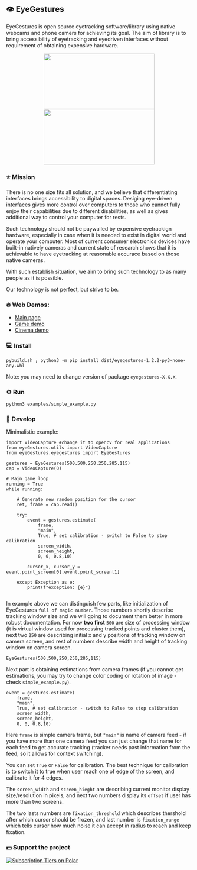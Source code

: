 ## 👁️ EyeGestures

EyeGestures is open source eyetracking software/library using native webcams and phone camers for achieving its goal. The aim of library is to bring accessibility of eyetracking and eyedriven interfaces without requirement of obtaining expensive hardware.

<p align="center">
  <img src="https://github.com/PeterWaIIace/PeterWaIIace/assets/40773550/2ad25252-e96e-47d4-b25f-c47ba7f0f4f3" width="300" height="150">
<img src="https://github.com/PeterWaIIace/PeterWaIIace/assets/40773550/f3132843-063a-439a-8e1c-2385ddfdccda" width="300
" height="150">
</p>

### ⭐ Mission 

There is no one size fits all solution, and we believe that differentiating interfaces brings accessibility to digital spaces. Desiging eye-driven interfaces gives more control over computers to those who cannot fully enjoy their capabilities due to different disabilities, as well as gives additional way to control your computer for rests. 

Such technology should not be paywalled by expensive eyetrackign hardware, especially in case when it is needed to exist in digital world and operate your computer. Most of current consumer electronics devices have built-in natively cameras and current state of research shows that it is achievable to have eyetracking at reasonable accurace based on those native cameras. 

With such establish situation, we aim to bring such technology to as many people as it is possible. 

Our technology is not perfect, but strive to be.    

### 🔥 Web Demos:

- [Main page](https://eyegestures.com/)
- [Game demo](https://eyegestures.com/game)
- [Cinema demo](https://eyegestures.com/cinema)

### 💻 Install
```
pybuild.sh ; python3 -m pip install dist/eyegestures-1.2.2-py3-none-any.whl
```

Note: you may need to change version of package `eyegestures-X.X.X`.

### ⚙️ Run 
```
python3 examples/simple_example.py
```

### 🔧 Develop

Minimalistic example:
```
import VideoCapture #change it to opencv for real applications
from eyeGestures.utils import VideoCapture
from eyeGestures.eyegestures import EyeGestures

gestures = EyeGestures(500,500,250,250,285,115)
cap = VideoCapture(0)  

# Main game loop
running = True
while running:

    # Generate new random position for the cursor
    ret, frame = cap.read()     

    try:
        event = gestures.estimate(
            frame,
            "main",
            True, # set calibration - switch to False to stop calibration
            screen_width,
            screen_height,
            0, 0, 0.8,10)
    
        cursor_x, cursor_y = event.point_screen[0],event.point_screen[1]
    
    except Exception as e:
        print(f"exception: {e}")


```

In example above we can distinguish few parts, like initialization of EyeGestures `full of magic number`. Those numbers shortly describe tracking window size and we will going to document them better in more robust documentation. For now **two first** `500` are size of processing window (it is virtual window used for processing tracked points and cluster them), next two `250` are describing initial x and y positions of tracking window on camera screen, and rest of numbers describe width and height of tracking window on camera screen. 

```
EyeGestures(500,500,250,250,285,115)
```  

Next part is obtaining estimations from camera frames (if you cannot get estimations, you may try to change color coding or rotation of image - check `simple_example.py`).

```
event = gestures.estimate(
    frame,
    "main",
    True, # set calibration - switch to False to stop calibration
    screen_width,
    screen_height,
    0, 0, 0.8,10)
```

Here `frame` is simple camera frame, but `"main"` is name of camera feed - if you have more than one camera feed you can just change that name for each feed to get accurate tracking (tracker needs past information from the feed, so it allows for context switching).

You can set `True` or `False` for calibration. The best technique for calibration is to switch it to true when user reach one of edge of the screen, and calibrate it for 4 edges. 

The `screen_width` and `screen_hieght` are describing current monitor display size/resolution in pixels, and next two numbers display its `offset` if user has more than two screens. 

The two lasts numbers are `fixation_threshold` which describes thershold after which cursor should be frozen, and last number is `fixation_range` which tells cursor how much noise it can accept in radius to reach and keep fixation. 


### 💵 Support the project 

<a href="https://polar.sh/PeterWaIIace/subscriptions"><picture><source media="(prefers-color-scheme: dark)" srcset="https://polar.sh/embed/tiers.svg?org=PeterWaIIace&darkmode"><img alt="Subscription Tiers on Polar" src="https://polar.sh/embed/tiers.svg?org=PeterWaIIace"></picture></a>
